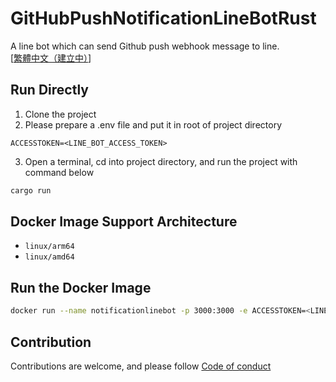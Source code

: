 # GitHubPushNotificationLineBotRust
A line bot which can send Github push webhook message to line.  
[[繁體中文（建立中）](#)]
## Run Directly
1. Clone the project
2. Please prepare a .env file and put it in root of project directory
```env
ACCESSTOKEN=<LINE_BOT_ACCESS_TOKEN>
```
3. Open a terminal, cd into project directory, and run the project with command below
```sh
cargo run
```
## Docker Image Support Architecture
* `linux/arm64`
* `linux/amd64`
## Run the Docker Image
```sh
docker run --name notificationlinebot -p 3000:3000 -e ACCESSTOKEN=<LINE_BOT_ACCESS_TOKEN> -d ghcr.io/kayxue/githubpushnotificationlinebotrust:latest
```
## Contribution
Contributions are welcome, and please follow [Code of conduct](https://www.rust-lang.org/policies/code-of-conduct)
